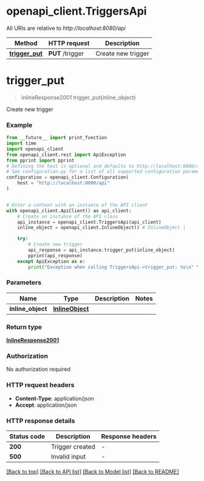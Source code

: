# openapi_client.TriggersApi

All URIs are relative to *http://localhost:8080/api*

Method | HTTP request | Description
------------- | ------------- | -------------
[**trigger_put**](TriggersApi.md#trigger_put) | **PUT** /trigger | Create new trigger


# **trigger_put**
> InlineResponse2001 trigger_put(inline_object)

Create new trigger

### Example

```python
from __future__ import print_function
import time
import openapi_client
from openapi_client.rest import ApiException
from pprint import pprint
# Defining the host is optional and defaults to http://localhost:8080/api
# See configuration.py for a list of all supported configuration parameters.
configuration = openapi_client.Configuration(
    host = "http://localhost:8080/api"
)


# Enter a context with an instance of the API client
with openapi_client.ApiClient() as api_client:
    # Create an instance of the API class
    api_instance = openapi_client.TriggersApi(api_client)
    inline_object = openapi_client.InlineObject() # InlineObject | 

    try:
        # Create new trigger
        api_response = api_instance.trigger_put(inline_object)
        pprint(api_response)
    except ApiException as e:
        print("Exception when calling TriggersApi->trigger_put: %s\n" % e)
```

### Parameters

Name | Type | Description  | Notes
------------- | ------------- | ------------- | -------------
 **inline_object** | [**InlineObject**](InlineObject.md)|  | 

### Return type

[**InlineResponse2001**](InlineResponse2001.md)

### Authorization

No authorization required

### HTTP request headers

 - **Content-Type**: application/json
 - **Accept**: application/json

### HTTP response details
| Status code | Description | Response headers |
|-------------|-------------|------------------|
**200** | Trigger created |  -  |
**500** | Invalid input |  -  |

[[Back to top]](#) [[Back to API list]](../README.md#documentation-for-api-endpoints) [[Back to Model list]](../README.md#documentation-for-models) [[Back to README]](../README.md)

